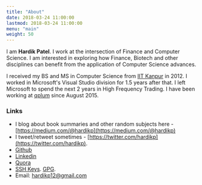 ```yaml
---
title: "About"
date: 2018-03-24 11:00:00
lastmod: 2018-03-24 11:00:00
menu: "main"
weight: 50
---
```


I am **Hardik Patel**. I work at the intersection of Finance and Computer Science. I am interested in exploring how Finance, Biotech and other disciplines can benefit from the application of Computer Science advances.

I received my BS and MS in Computer Science from [IIT Kanpur](https://www.cse.iitk.ac.in/) in 2012. I worked in Microsoft's Visual Studio division for 1.5 years after that. I left Microsoft to spend the next 2 years in High Frequency Trading. I have been working at [qplum](https://www.qplum.co/) since August 2015.

### Links

* I blog about book summaries and other random subjects here - [https://medium.com/@hardikp](https://medium.com/@hardikp)
* I tweet/retweet sometimes - [https://twitter.com/hardikp](https://twitter.com/hardikp).
* [Github](https://github.com/hardikp)
* [Linkedin](https://www.linkedin.com/in/hardikp12)
* [Quora](https://www.quora.com/profile/Hardik-Patel-8)
* [SSH Keys](https://github.com/hardikp.keys). [GPG](https://keybase.io/hardikp).
* Email: hardikp12@gmail.com
